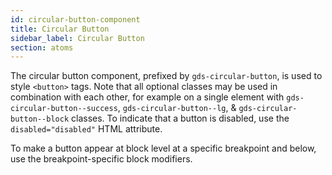 ```yaml
---
id: circular-button-component
title: Circular Button
sidebar_label: Circular Button
section: atoms
---
```


The circular button component, prefixed by `gds-circular-button`, is used to style `<button>` tags. Note that all optional classes may be used in combination with each other, for example on a single element with `gds-circular-button--success`, `gds-circular-button--lg`, & `gds-circular-button--block` classes. To indicate that a button is disabled, use the `disabled="disabled"` HTML attribute.

To make a button appear at block level at a specific breakpoint and below, use the breakpoint-specific block modifiers.
